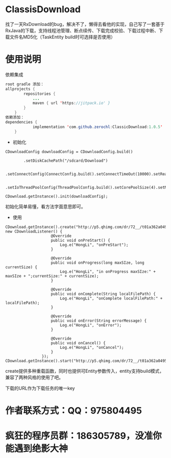 # ClassisDownload
找了一天RxDownload的bug，解决不了，懒得去看他的实现，自己写了一套基于RxJava的下载，支持线程池管理、断点续传、下载完成校验、下载过程中断、下载文件名MD5化（TaskEntity build时可选择是否使用）
# 使用说明

依赖集成
``` java
root gradle 添加：
allprojects {
		repositories {
			...
			maven { url 'https://jitpack.io' }
		}
	}
依赖添加：
dependencies {
	        implementation 'com.github.zerochl:ClassicDownload:1.0.5'
	}
```

* 初始化
```language_key 
CDownloadConfig downloadConfig = CDownloadConfig.build()
    
        .setDiskCachePath("/sdcard/Download")
        
        .setConnectConfig(ConnectConfig.build().setConnectTimeOut(10000).setReadTimeOut(20000))
        
        .setIoThreadPoolConfig(ThreadPoolConfig.build().setCorePoolSize(4).setMaximumPoolSize(100).setKeepAliveTime(60));

CDownload.getInstance().init(downloadConfig);
```
初始化简单易懂，看方法字面意思即可。
* 使用
```language_key 
CDownload.getInstance().create("http://p5.qhimg.com/dr/72__/t01a362a049573708ae.png", new CDownloadListener() {
                    @Override
                    public void onPreStart() {
                        Log.e("HongLi", "onPreStart");
                    }

                    @Override
                    public void onProgress(long maxSIze, long currentSize) {
                        Log.e("HongLi", "in onProgress maxSIze:" + maxSIze + ";currentSize:" + currentSize);
                    }

                    @Override
                    public void onComplete(String localFilePath) {
                        Log.e("HongLi", "onComplete localFilePath:" + localFilePath);
                    }

                    @Override
                    public void onError(String errorMessage) {
                        Log.e("HongLi", "onError");
                    }

                    @Override
                    public void onCancel() {
                        Log.e("HongLi", "onCancel");
                    }
                });
CDownload.getInstance().start("http://p5.qhimg.com/dr/72__/t01a362a049573708ae.png");
```
create提供多种重载函数，同时也提供可Entity参数传入，entity支持build模式，兼容了两种风格的使用了吧。

下载的URL作为下载任务的唯一key

# 作者联系方式：QQ：975804495
# 疯狂的程序员群：186305789，没准你能遇到绝影大神
